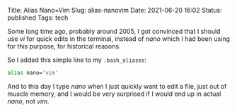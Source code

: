 Title: Alias Nano=Vim
Slug: alias-nanovim
Date: 2021-06-20 16:02
Status: published
Tags: tech

Some long time ago, probably around 2005, I got convinced that I
should use _vi_ for quick edits in the terminal, instead of _nano_
which I had been using for this purpose, for historical reasons.

So I added this simple line to my `.bash_aliases`:

```bash
alias nano='vim'
```

And to this day I type _nano_ when I just quickly want to edit a
file, just out of muscle memory, and I would be very surprised if
I would end up in actual _nano_, not _vim_.
